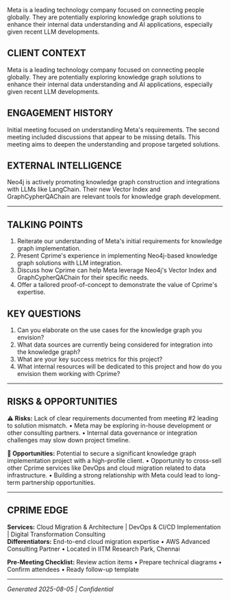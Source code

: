 Meta is a leading technology company focused on connecting people globally. They are potentially exploring knowledge graph solutions to enhance their internal data understanding and AI applications, especially given recent LLM developments.

## CLIENT CONTEXT
Meta is a leading technology company focused on connecting people globally. They are potentially exploring knowledge graph solutions to enhance their internal data understanding and AI applications, especially given recent LLM developments.

## ENGAGEMENT HISTORY
Initial meeting focused on understanding Meta's requirements. The second meeting included discussions that appear to be missing details. This meeting aims to deepen the understanding and propose targeted solutions.

## EXTERNAL INTELLIGENCE
Neo4j is actively promoting knowledge graph construction and integrations with LLMs like LangChain. Their new Vector Index and GraphCypherQAChain are relevant tools for knowledge graph development.

---

## TALKING POINTS
1. Reiterate our understanding of Meta's initial requirements for knowledge graph implementation.
2. Present Cprime's experience in implementing Neo4j-based knowledge graph solutions with LLM integration.
3. Discuss how Cprime can help Meta leverage Neo4j's Vector Index and GraphCypherQAChain for their specific needs.
4. Offer a tailored proof-of-concept to demonstrate the value of Cprime's expertise.

## KEY QUESTIONS
1. Can you elaborate on the use cases for the knowledge graph you envision?
2. What data sources are currently being considered for integration into the knowledge graph?
3. What are your key success metrics for this project?
4. What internal resources will be dedicated to this project and how do you envision them working with Cprime?

---

## RISKS & OPPORTUNITIES

**⚠️ Risks:** Lack of clear requirements documented from meeting #2 leading to solution mismatch. • Meta may be exploring in-house development or other consulting partners. • Internal data governance or integration challenges may slow down project timeline.

**🚀 Opportunities:** Potential to secure a significant knowledge graph implementation project with a high-profile client. • Opportunity to cross-sell other Cprime services like DevOps and cloud migration related to data infrastructure. • Building a strong relationship with Meta could lead to long-term partnership opportunities.

---

## CPRIME EDGE
**Services:** Cloud Migration & Architecture | DevOps & CI/CD Implementation | Digital Transformation Consulting  
**Differentiators:** End-to-end cloud migration expertise • AWS Advanced Consulting Partner • Located in IITM Research Park, Chennai

**Pre-Meeting Checklist:** Review action items • Prepare technical diagrams • Confirm attendees • Ready follow-up template

---
*Generated 2025-08-05 | Confidential*